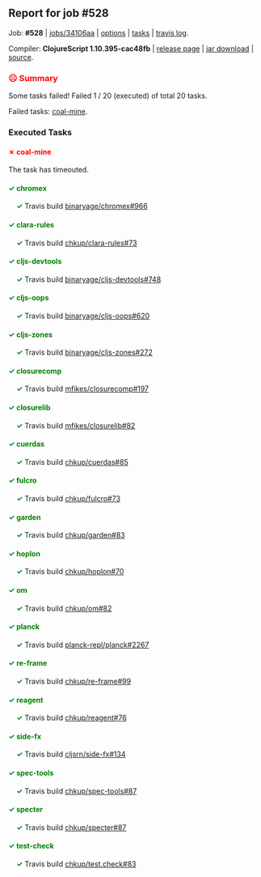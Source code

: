 ## Report for job #528

Job: **#528** | [jobs/34106aa](https://github.com/cljs-oss/canary/commit/34106aa960fd4d5fab7f5ba5b1b25dd3c38516fc) | [options](options.edn) | [tasks](tasks.edn) | [travis log](https://travis-ci.org/cljs-oss/canary/builds/418190172).

Compiler: **ClojureScript 1.10.395-cac48fb** | [release page](https://github.com/cljs-oss/canary/releases/tag/r1.10.395-cac48fb) | [jar download](https://github.com/cljs-oss/canary/releases/download/r1.10.395-cac48fb/clojurescript-1.10.395-cac48fb.jar) | [source](https://github.com/mfikes/clojurescript/commit/cac48fbfa1b8f9a2bfc298b112771a90073e4b01).

### <b style='color:red'>☹ Summary</b>

Some tasks failed! Failed 1 / 20 (executed) of total 20 tasks.

Failed tasks: [coal-mine](#-coal-mine).

### Executed Tasks

#### <b style='color:red'>&#x2717; coal-mine</b>
The task has timeouted.

#### <b style='color:green'>&#x2713; chromex</b>
&nbsp;&nbsp;&nbsp;&nbsp;<b style='color:green'>&#x2713;</b> Travis build [binaryage/chromex#966](https://travis-ci.org/binaryage/chromex/builds/418192849)<br>

#### <b style='color:green'>&#x2713; clara-rules</b>
&nbsp;&nbsp;&nbsp;&nbsp;<b style='color:green'>&#x2713;</b> Travis build [chkup/clara-rules#73](https://travis-ci.org/chkup/clara-rules/builds/418192857)<br>

#### <b style='color:green'>&#x2713; cljs-devtools</b>
&nbsp;&nbsp;&nbsp;&nbsp;<b style='color:green'>&#x2713;</b> Travis build [binaryage/cljs-devtools#748](https://travis-ci.org/binaryage/cljs-devtools/builds/418192855)<br>

#### <b style='color:green'>&#x2713; cljs-oops</b>
&nbsp;&nbsp;&nbsp;&nbsp;<b style='color:green'>&#x2713;</b> Travis build [binaryage/cljs-oops#620](https://travis-ci.org/binaryage/cljs-oops/builds/418192861)<br>

#### <b style='color:green'>&#x2713; cljs-zones</b>
&nbsp;&nbsp;&nbsp;&nbsp;<b style='color:green'>&#x2713;</b> Travis build [binaryage/cljs-zones#272](https://travis-ci.org/binaryage/cljs-zones/builds/418192863)<br>

#### <b style='color:green'>&#x2713; closurecomp</b>
&nbsp;&nbsp;&nbsp;&nbsp;<b style='color:green'>&#x2713;</b> Travis build [mfikes/closurecomp#197](https://travis-ci.org/mfikes/closurecomp/builds/418192871)<br>

#### <b style='color:green'>&#x2713; closurelib</b>
&nbsp;&nbsp;&nbsp;&nbsp;<b style='color:green'>&#x2713;</b> Travis build [mfikes/closurelib#82](https://travis-ci.org/mfikes/closurelib/builds/418192876)<br>

#### <b style='color:green'>&#x2713; cuerdas</b>
&nbsp;&nbsp;&nbsp;&nbsp;<b style='color:green'>&#x2713;</b> Travis build [chkup/cuerdas#85](https://travis-ci.org/chkup/cuerdas/builds/418192897)<br>

#### <b style='color:green'>&#x2713; fulcro</b>
&nbsp;&nbsp;&nbsp;&nbsp;<b style='color:green'>&#x2713;</b> Travis build [chkup/fulcro#73](https://travis-ci.org/chkup/fulcro/builds/418192895)<br>

#### <b style='color:green'>&#x2713; garden</b>
&nbsp;&nbsp;&nbsp;&nbsp;<b style='color:green'>&#x2713;</b> Travis build [chkup/garden#83](https://travis-ci.org/chkup/garden/builds/418192899)<br>

#### <b style='color:green'>&#x2713; hoplon</b>
&nbsp;&nbsp;&nbsp;&nbsp;<b style='color:green'>&#x2713;</b> Travis build [chkup/hoplon#70](https://travis-ci.org/chkup/hoplon/builds/418192906)<br>

#### <b style='color:green'>&#x2713; om</b>
&nbsp;&nbsp;&nbsp;&nbsp;<b style='color:green'>&#x2713;</b> Travis build [chkup/om#82](https://travis-ci.org/chkup/om/builds/418192917)<br>

#### <b style='color:green'>&#x2713; planck</b>
&nbsp;&nbsp;&nbsp;&nbsp;<b style='color:green'>&#x2713;</b> Travis build [planck-repl/planck#2267](https://travis-ci.org/planck-repl/planck/builds/418193200)<br>

#### <b style='color:green'>&#x2713; re-frame</b>
&nbsp;&nbsp;&nbsp;&nbsp;<b style='color:green'>&#x2713;</b> Travis build [chkup/re-frame#99](https://travis-ci.org/chkup/re-frame/builds/418192924)<br>

#### <b style='color:green'>&#x2713; reagent</b>
&nbsp;&nbsp;&nbsp;&nbsp;<b style='color:green'>&#x2713;</b> Travis build [chkup/reagent#76](https://travis-ci.org/chkup/reagent/builds/418193111)<br>

#### <b style='color:green'>&#x2713; side-fx</b>
&nbsp;&nbsp;&nbsp;&nbsp;<b style='color:green'>&#x2713;</b> Travis build [cljsrn/side-fx#134](https://travis-ci.org/cljsrn/side-fx/builds/418193068)<br>

#### <b style='color:green'>&#x2713; spec-tools</b>
&nbsp;&nbsp;&nbsp;&nbsp;<b style='color:green'>&#x2713;</b> Travis build [chkup/spec-tools#87](https://travis-ci.org/chkup/spec-tools/builds/418193241)<br>

#### <b style='color:green'>&#x2713; specter</b>
&nbsp;&nbsp;&nbsp;&nbsp;<b style='color:green'>&#x2713;</b> Travis build [chkup/specter#87](https://travis-ci.org/chkup/specter/builds/418193133)<br>

#### <b style='color:green'>&#x2713; test-check</b>
&nbsp;&nbsp;&nbsp;&nbsp;<b style='color:green'>&#x2713;</b> Travis build [chkup/test.check#83](https://travis-ci.org/chkup/test.check/builds/418193093)<br>